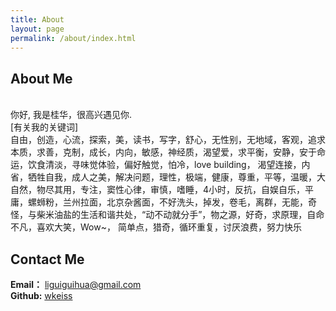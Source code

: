 ```yaml
---
title: About
layout: page
permalink: /about/index.html
---
```

## About Me
<br>
你好, 我是桂华，很高兴遇见你.
<br>
[有关我的关键词]
<br>
自由，创造，心流，探索，美，读书，写字，舒心，无性别，无地域，客观，追求本质，求善，克制，成长，内向，敏感，神经质，渴望爱，求平衡，安静，安于命运，饮食清淡，寻味觉体验，偏好触觉，怕冷，love building， 渴望连接，内省，牺牲自我，成人之美，解决问题，理性，极端，健康，尊重，平等，温暖，大自然，物尽其用，专注，窦性心律，审慎，嗜睡，4小时，反抗，自娱自乐，平庸，螺蛳粉，兰州拉面，北京杂酱面，不好洗头，掉发，卷毛，离群，无能，奇怪，与柴米油盐的生活和谐共处，“动不动就分手”，物之源，好奇，求原理，自命不凡，喜欢大笑，Wow~， 简单点，猎奇，循环重复，讨厌浪费，努力快乐



## Contact Me
**Email：** liguiguihua@gmail.com <br>
**Github:** [wkeiss](https://github.com/wkeiss)


